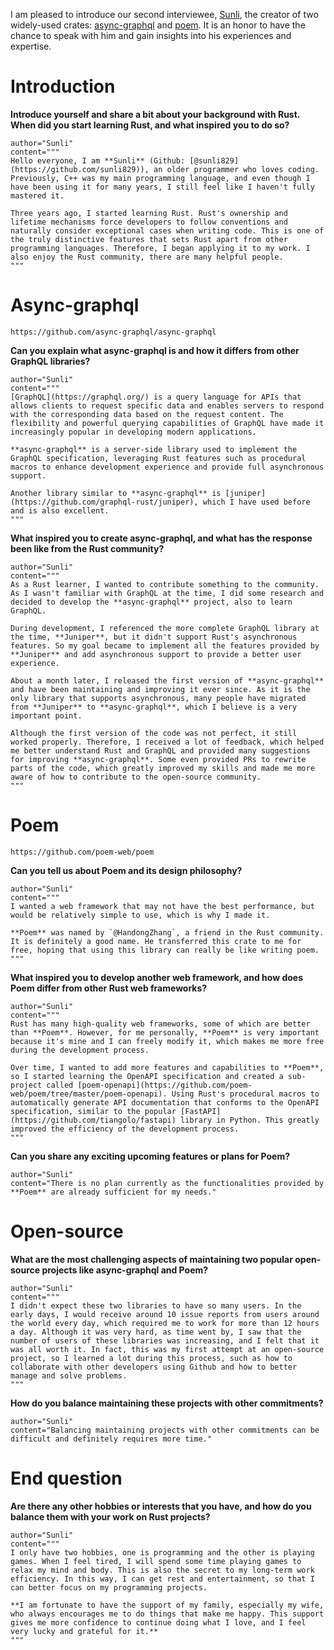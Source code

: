 I am pleased to introduce our second interviewee, [Sunli], the creator of two widely-used crates: [async-graphql] and [poem]. It is an honor to have the chance to speak with him and gain insights into his experiences and expertise.

# Introduction

**Introduce yourself and share a bit about your background with Rust. When did you start learning Rust, and what inspired you to do so?**

```quote
author="Sunli"
content="""
Hello everyone, I am **Sunli** (Github: [@sunli829](https://github.com/sunli829)), an older programmer who loves coding. Previously, C++ was my main programming language, and even though I have been using it for many years, I still feel like I haven't fully mastered it.

Three years ago, I started learning Rust. Rust's ownership and lifetime mechanisms force developers to follow conventions and naturally consider exceptional cases when writing code. This is one of the truly distinctive features that sets Rust apart from other programming languages. Therefore, I began applying it to my work. I also enjoy the Rust community, there are many helpful people.
"""
```

# Async-graphql

```urlpreview
https://github.com/async-graphql/async-graphql
```

**Can you explain what async-graphql is and how it differs from other GraphQL libraries?**

```quote
author="Sunli"
content="""
[GraphQL](https://graphql.org/) is a query language for APIs that allows clients to request specific data and enables servers to respond with the corresponding data based on the request content. The flexibility and powerful querying capabilities of GraphQL have made it increasingly popular in developing modern applications.

**async-graphql** is a server-side library used to implement the GraphQL specification, leveraging Rust features such as procedural macros to enhance development experience and provide full asynchronous support.

Another library similar to **async-graphql** is [juniper](https://github.com/graphql-rust/juniper), which I have used before and is also excellent.
"""
```

**What inspired you to create async-graphql, and what has the response been like from the Rust community?**

```quote
author="Sunli"
content="""
As a Rust learner, I wanted to contribute something to the community. As I wasn't familiar with GraphQL at the time, I did some research and decided to develop the **async-graphql** project, also to learn GraphQL.

During development, I referenced the more complete GraphQL library at the time, **Juniper**, but it didn't support Rust's asynchronous features. So my goal became to implement all the features provided by **Juniper** and add asynchronous support to provide a better user experience.

About a month later, I released the first version of **async-graphql** and have been maintaining and improving it ever since. As it is the only library that supports asynchronous, many people have migrated from **Juniper** to **async-graphql**, which I believe is a very important point.

Although the first version of the code was not perfect, it still worked properly. Therefore, I received a lot of feedback, which helped me better understand Rust and GraphQL and provided many suggestions for improving **async-graphql**. Some even provided PRs to rewrite parts of the code, which greatly improved my skills and made me more aware of how to contribute to the open-source community.
"""
```

# Poem

```urlpreview
https://github.com/poem-web/poem
```

**Can you tell us about Poem and its design philosophy?**

```quote
author="Sunli"
content="""
I wanted a web framework that may not have the best performance, but would be relatively simple to use, which is why I made it.

**Poem** was named by `@HandongZhang`, a friend in the Rust community. It is definitely a good name. He transferred this crate to me for free, hoping that using this library can really be like writing poem.
"""
```

**What inspired you to develop another web framework, and how does Poem differ from other Rust web frameworks?**

```quote
author="Sunli"
content="""
Rust has many high-quality web frameworks, some of which are better than **Poem**. However, for me personally, **Poem** is very important because it's mine and I can freely modify it, which makes me more free during the development process.

Over time, I wanted to add more features and capabilities to **Poem**, so I started learning the OpenAPI specification and created a sub-project called [poem-openapi](https://github.com/poem-web/poem/tree/master/poem-openapi). Using Rust's procedural macros to automatically generate API documentation that conforms to the OpenAPI specification, similar to the popular [FastAPI](https://github.com/tiangolo/fastapi) library in Python. This greatly improved the efficiency of the development process.
"""
```

**Can you share any exciting upcoming features or plans for Poem?**

```quote
author="Sunli"
content="There is no plan currently as the functionalities provided by **Poem** are already sufficient for my needs."
```

# Open-source

**What are the most challenging aspects of maintaining two popular open-source projects like async-graphql and Poem?**

```quote
author="Sunli"
content="""
I didn't expect these two libraries to have so many users. In the early days, I would receive around 10 issue reports from users around the world every day, which required me to work for more than 12 hours a day. Although it was very hard, as time went by, I saw that the number of users of these libraries was increasing, and I felt that it was all worth it. In fact, this was my first attempt at an open-source project, so I learned a lot during this process, such as how to collaborate with other developers using Github and how to better manage and solve problems.
"""
```

**How do you balance maintaining these projects with other commitments?**

```quote
author="Sunli"
content="Balancing maintaining projects with other commitments can be difficult and definitely requires more time."
```

# End question

**Are there any other hobbies or interests that you have, and how do you balance them with your work on Rust projects?**

```quote
author="Sunli"
content="""
I only have two hobbies, one is programming and the other is playing games. When I feel tired, I will spend some time playing games to relax my mind and body. This is also the secret to my long-term work efficiency. In this way, I can get rest and entertainment, so that I can better focus on my programming projects.

**I am fortunate to have the support of my family, especially my wife, who always encourages me to do things that make me happy. This support gives me more confidence to continue doing what I love, and I feel very lucky and grateful for it.**
"""
```

[sunli]: https://github.com/sunli829
[async-graphql]: https://github.com/async-graphql/async-graphql
[poem]: https://github.com/poem-web/poem
